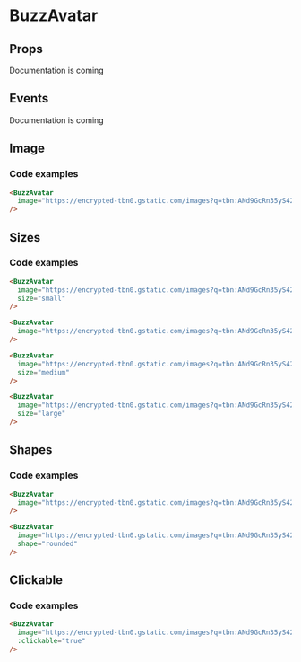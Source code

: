 <script setup>
import BuzzAvatar from '../../src/components/BuzzAvatar.vue';
</script>

# BuzzAvatar

## Props
Documentation is coming

## Events
Documentation is coming

## Image

<p>
  <BuzzAvatar
    image="https://encrypted-tbn0.gstatic.com/images?q=tbn:ANd9GcRn35yS42ahMEoiyqgI_BmTXHzTv0hBWM1x0Q&usqp=CAU"
  />
</p>

### Code examples
```html
<BuzzAvatar 
  image="https://encrypted-tbn0.gstatic.com/images?q=tbn:ANd9GcRn35yS42ahMEoiyqgI_BmTXHzTv0hBWM1x0Q&usqp=CAU"
/>
```

## Sizes

<p>
  <BuzzAvatar
    image="https://encrypted-tbn0.gstatic.com/images?q=tbn:ANd9GcRn35yS42ahMEoiyqgI_BmTXHzTv0hBWM1x0Q&usqp=CAU"
    size="small"
  />
</p>
<p>
  <BuzzAvatar
    image="https://encrypted-tbn0.gstatic.com/images?q=tbn:ANd9GcRn35yS42ahMEoiyqgI_BmTXHzTv0hBWM1x0Q&usqp=CAU"
  />
</p>
<p>
  <BuzzAvatar
    image="https://encrypted-tbn0.gstatic.com/images?q=tbn:ANd9GcRn35yS42ahMEoiyqgI_BmTXHzTv0hBWM1x0Q&usqp=CAU"
    size="medium"
  />
</p>
<p>
  <BuzzAvatar
    image="https://encrypted-tbn0.gstatic.com/images?q=tbn:ANd9GcRn35yS42ahMEoiyqgI_BmTXHzTv0hBWM1x0Q&usqp=CAU"
    size="large"
  />
</p>

### Code examples
```html
<BuzzAvatar
  image="https://encrypted-tbn0.gstatic.com/images?q=tbn:ANd9GcRn35yS42ahMEoiyqgI_BmTXHzTv0hBWM1x0Q&usqp=CAU"
  size="small"
/>

<BuzzAvatar
  image="https://encrypted-tbn0.gstatic.com/images?q=tbn:ANd9GcRn35yS42ahMEoiyqgI_BmTXHzTv0hBWM1x0Q&usqp=CAU"
/>

<BuzzAvatar
  image="https://encrypted-tbn0.gstatic.com/images?q=tbn:ANd9GcRn35yS42ahMEoiyqgI_BmTXHzTv0hBWM1x0Q&usqp=CAU"
  size="medium"
/>

<BuzzAvatar
  image="https://encrypted-tbn0.gstatic.com/images?q=tbn:ANd9GcRn35yS42ahMEoiyqgI_BmTXHzTv0hBWM1x0Q&usqp=CAU"
  size="large"
/>
```

## Shapes

<p>
  <BuzzAvatar
    image="https://encrypted-tbn0.gstatic.com/images?q=tbn:ANd9GcRn35yS42ahMEoiyqgI_BmTXHzTv0hBWM1x0Q&usqp=CAU"
  />
</p>
<p>
  <BuzzAvatar
    image="https://encrypted-tbn0.gstatic.com/images?q=tbn:ANd9GcRn35yS42ahMEoiyqgI_BmTXHzTv0hBWM1x0Q&usqp=CAU"
    shape="rounded"
  />
</p>

### Code examples
```html
<BuzzAvatar
  image="https://encrypted-tbn0.gstatic.com/images?q=tbn:ANd9GcRn35yS42ahMEoiyqgI_BmTXHzTv0hBWM1x0Q&usqp=CAU"
/>

<BuzzAvatar
  image="https://encrypted-tbn0.gstatic.com/images?q=tbn:ANd9GcRn35yS42ahMEoiyqgI_BmTXHzTv0hBWM1x0Q&usqp=CAU"
  shape="rounded"
/>
```

## Clickable
<p>
  <BuzzAvatar
    image="https://encrypted-tbn0.gstatic.com/images?q=tbn:ANd9GcRn35yS42ahMEoiyqgI_BmTXHzTv0hBWM1x0Q&usqp=CAU"
    :clickable="true"
  />
</p>

### Code examples
```html
<BuzzAvatar
  image="https://encrypted-tbn0.gstatic.com/images?q=tbn:ANd9GcRn35yS42ahMEoiyqgI_BmTXHzTv0hBWM1x0Q&usqp=CAU"
  :clickable="true"
/>
```
